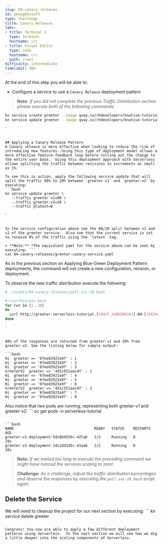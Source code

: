 ```yaml
---
slug: 04-canary-releases
id: pwuag6hsssfh
type: challenge
title: Canary Releases
tabs:
- title: Terminal 1
  type: terminal
  hostname: crc
- title: Visual Editor
  type: code
  hostname: crc
  path: /root
difficulty: intermediate
timelimit: 360
---
```

At the end of this step you will be able to:
- Configure a service to use a `Canary Release` deployment pattern

> **Note:** *If you did not complete the previous Traffic Distribution section please execute both of the following commands:*

```bash
kn service create greeter --image quay.io/rhdevelopers/knative-tutorial-greeter:quarkus --namespace serverless-tutorial --revision-name greeter-v1
kn service update greeter --image quay.io/rhdevelopers/knative-tutorial-greeter:quarkus --namespace serverless-tutorial --revision-name greeter-v2 --env MESSAGE_PREFIX=GreeterV2
```
`
```

## Applying a Canary Release Pattern
A Canary release is more effective when looking to reduce the risk of introducing new features. Using this type of deployment model allows a more effective feature-feedback loop before rolling out the change to the entire user base.  Using this deployment approach with Serverless allows splitting the traffic between revisions in increments as small as 1%.

To see this in action, apply the following service update that will split the traffic 80% to 20% between `greeter-v1` and `greeter-v2` by executing:
```bash
kn service update greeter \
   --traffic greeter-v1=80 \
   --traffic greeter-v2=20 \
   --traffic @latest=0
```
`
```

In the service configuration above see the 80/20 split between v1 and v2 of the greeter service.  Also see that the current service is set to receive 0% of the traffic using the `latest` tag.

> **Note:** *The equivalent yaml for the service above can be seen by executing: ```
cat 04-canary-releases/greeter-canary-service.yaml
```

As in the previous section on Applying Blue-Green Deployment Pattern deployments, the command will not create a new configuration, revision, or deployment.

To observe the new traffic distribution execute the following:

```bash
# ./assets/04-canary-releases/poll-svc-10.bash

#!/usr/bin/env bash
for run in {1..10}
do
  curl http://greeter-serverless-tutorial.[[HOST_SUBDOMAIN]]-80-[[KATACODA_HOST]].environments.katacoda.com
done
```
`
```

80% of the responses are returned from greeter-v1 and 20% from greeter-v2. See the listing below for sample output:

```bash
Hi  greeter => '6fee83923a9f' : 1
Hi  greeter => '6fee83923a9f' : 2
Hi  greeter => '6fee83923a9f' : 3
GreeterV2  greeter => '4d1c551aac4f' : 1
Hi  greeter => '6fee83923a9f' : 4
Hi  greeter => '6fee83923a9f' : 5
Hi  greeter => '6fee83923a9f' : 6
GreeterV2  greeter => '4d1c551aac4f' : 2
Hi  greeter => '6fee83923a9f' : 7
Hi  greeter => '6fee83923a9f' : 8
```

Also notice that two pods are running, representing both greeter-v1 and greeter-v2: ```
oc get pods -n serverless-tutorial
```

```bash
NAME                                     READY   STATUS    RESTARTS   AGE
greeter-v1-deployment-5dc8bd556c-42lqh   2/2     Running   0          29s
greeter-v2-deployment-1dc2dd145c-41aab   2/2     Running   0          20s
```

> **Note:** *If we waited too long to execute the preceding command we might have noticed the services scaling to zero!*
>
> **Challenge:** *As a challenge, adjust the traffic distribution percentages and observe the responses by executing the `poll-svc-10.bash` script again.*

## Delete the Service

We will need to cleanup the project for our next section by executing: ```
kn service delete greeter
```

Congrats! You now are able to apply a few different deployment patterns using Serverless.  In the next section we will see how we dig a little deeper into the scaling components of Serverless.
